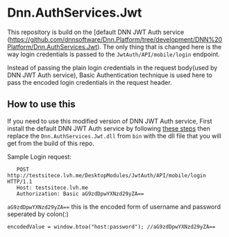 # Dnn.AuthServices.Jwt
This repository is build on the [default DNN JWT Auth service (https://github.com/dnnsoftware/Dnn.Platform/tree/development/DNN%20Platform/Dnn.AuthServices.Jwt).
The only thing that is changed here is the way login credentials is passed to the `JwtAuth/API/mobile/login` endpoint.

Instead of passing the plain login credentials in the request body(used by DNN JWT Auth service), Basic Authentication technique is used here to pass the encoded login credentials in the request header.

## How to use this
If you need to use this modified version of DNN JWT Auth service, First install the default DNN JWT Auth service by following
[these steps](http://www.dnnsoftware.com/docs/administrators/jwt/jwt-user-credentials.html) then replace the `Dnn.AuthServices.Jwt.dll` from `bin` with the dll file that you will get from the build of this repo.

Sample Login request: 

```
   POST http://testsitece.lvh.me/DesktopModules/JwtAuth/API/mobile/login HTTP/1.1
   Host: testsitece.lvh.me
   Authorization: Basic aG9zdDpwYXNzd29yZA==
```
                
`aG9zdDpwYXNzd29yZA==` this is the encoded form of username and password seperated by colon(:)

`
encodedValue = window.btoa("host:password"); //aG9zdDpwYXNzd29yZA==
`
